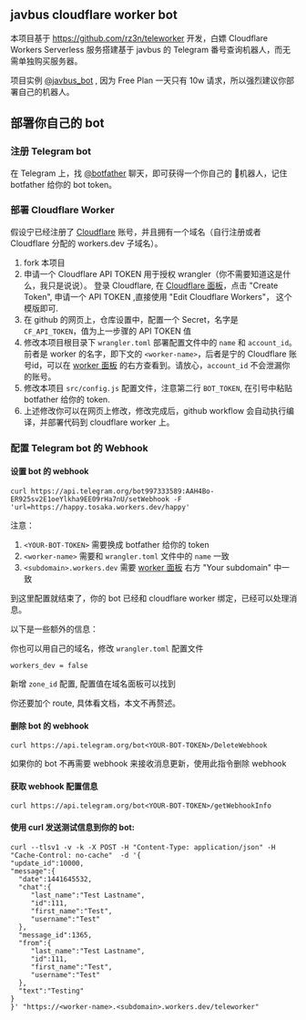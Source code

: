 ## javbus cloudflare worker bot

本项目基于 https://github.com/rz3n/teleworker 开发，白嫖 Cloudflare Workers Serverless 服务搭建基于 javbus 的 Telegram 番号查询机器人，而无需单独购买服务器。

项目实例 [@javbus_bot](https://t.me/javbus_bot) , 因为 Free Plan 一天只有 10w 请求，所以强烈建议你部署自己的机器人。

## 部署你自己的 bot

### 注册 Telegram bot

在 Telegram 上，找 [@botfather](https://t.me/botfather) 聊天，即可获得一个你自己的 🤖️机器人，记住 botfather 给你的 bot token。

### 部署 Cloudflare Worker

假设宁已经注册了 [Cloudflare](https://cloudflare.com) 账号，并且拥有一个域名（自行注册或者 Cloudflare 分配的 workers.dev 子域名）。

1. fork 本项目
2. 申请一个 Cloudflare API TOKEN 用于授权 wrangler（你不需要知道这是什么，我只是说说）。 登录 Cloudflare, 在 [Cloudflare 面板](https://dash.cloudflare.com/profile/api-tokens)，点击 "Create Token", 申请一个 API TOKEN ,直接使用 "Edit Cloudflare Workers"，
 这个模版即可. 
3. 在 github 的网页上，仓库设置中，配置一个 Secret，名字是 `CF_API_TOKEN`，值为上一步骤的 API TOKEN 值
4. 修改本项目根目录下 `wrangler.toml` 部署配置文件中的 `name` 和 `account_id`。前者是 worker 的名字，即下文的 `<worker-name>`，后者是宁的 Cloudflare 账号id，可以在 [worker 面板](https://dash.cloudflare.com/?to=/:account/workers/overview) 的右方查看到。请放心，`account_id` 不会泄漏你的账号。
5. 修改本项目 `src/config.js` 配置文件，注意第二行 `BOT_TOKEN`, 在引号中粘贴 botfather 给你的 token.
6. 上述修改你可以在网页上修改，修改完成后，github workflow 会自动执行编译，并部署代码到 cloudflare worker 上。

### 配置 Telegram bot 的 Webhook

#### 设置 bot 的 webhook
```
curl https://api.telegram.org/bot997333589:AAH4Bo-ER925sv2E1oeYlkha9EE09rHa7nU/setWebhook -F 'url=https://happy.tosaka.workers.dev/happy'
```

注意：
1. `<YOUR-BOT-TOKEN>` 需要换成 botfather 给你的 token
2. `<worker-name>` 需要和 `wrangler.toml` 文件中的 `name` 一致
3. `<subdomain>.workers.dev` 需要 [worker 面板](https://dash.cloudflare.com/?to=/:account/workers/overview) 右方 "Your subdomain" 中一致

到这里配置就结束了，你的 bot 已经和 cloudflare worker 绑定，已经可以处理消息。

以下是一些额外的信息：

你也可以用自己的域名，修改 `wrangler.toml` 配置文件
```
workers_dev = false
```
新增 `zone_id` 配置, 配置值在域名面板可以找到

你还要加个 route, 具体看文档，本文不再赘述。


#### 删除 bot 的 webhook
```
curl https://api.telegram.org/bot<YOUR-BOT-TOKEN>/DeleteWebhook
```
如果你的 bot 不再需要 webhook 来接收消息更新，使用此指令删除 webhook

#### 获取 webhook 配置信息
```
curl https://api.telegram.org/bot<YOUR-BOT-TOKEN>/getWebhookInfo
```

#### 使用 curl 发送测试信息到你的 bot:
```
curl --tlsv1 -v -k -X POST -H "Content-Type: application/json" -H "Cache-Control: no-cache"  -d '{
"update_id":10000,
"message":{
  "date":1441645532,
  "chat":{
     "last_name":"Test Lastname",
     "id":111,
     "first_name":"Test",
     "username":"Test"
  },
  "message_id":1365,
  "from":{
     "last_name":"Test Lastname",
     "id":111,
     "first_name":"Test",
     "username":"Test"
  },
  "text":"Testing"
}
}' "https://<worker-name>.<subdomain>.workers.dev/teleworker"
```
